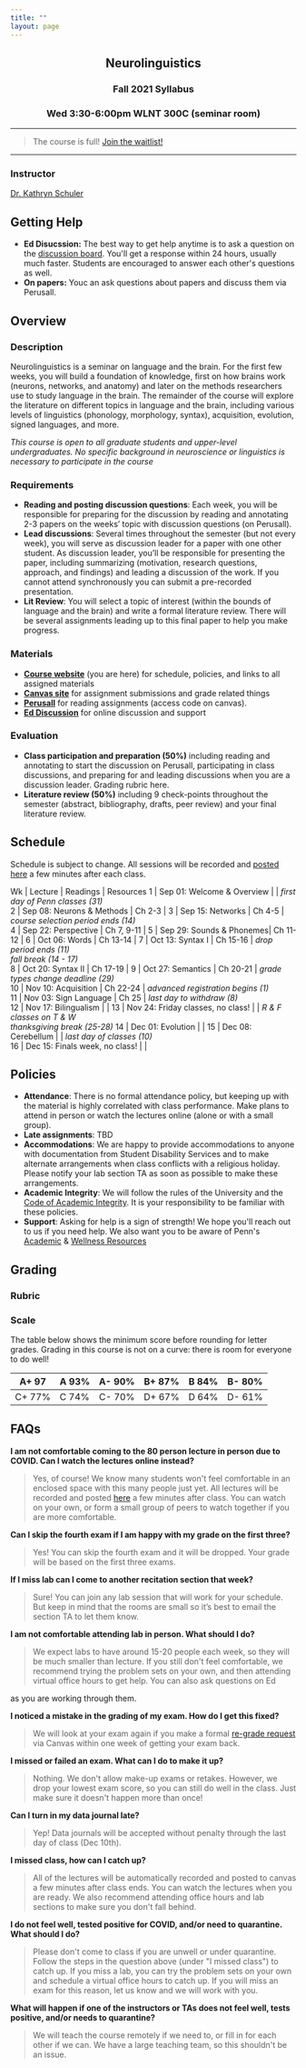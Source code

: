 ```yaml
---
title: ""
layout: page
---
```



<h2 align="center">Neurolinguistics</h2>
<h3 align="center">Fall 2021 Syllabus</h3>
<h3 align="center">Wed 3:30-6:00pm WLNT 300C (seminar room)</h3>

<hr>

> The course is full! [Join the waitlist!](https://docs.google.com/forms/d/e/1FAIpQLSew7x2h6oU2NbCZF_wgwjrdeRnRVjBZTcbrR528WjtNOdzFgw/viewform?usp=sf_link)

<hr>

### Instructor
[Dr. Kathryn Schuler](mailto:kschuler@sas.upenn.edu) 


## Getting Help

- **Ed Disucssion:** The best way to get help anytime is to ask a question on the [discussion board](). You'll get a response within 24 hours, usually much faster. Students are encouraged to answer each other's questions as well. 
- **On papers:** Youc an ask questions about papers and discuss them via Perusall.


## Overview

### Description

Neurolinguistics is a seminar on language and the brain. For the first few weeks, you will build a foundation of knowledge, first on how brains work (neurons, networks, and anatomy) and later on the methods researchers use to study language in the brain. The remainder of the course will explore the literature on different topics in language and the brain, including various levels of linguistics (phonology, morphology, syntax), acquisition, evolution, signed languages, and more.

*This course is open to all graduate students and upper-level undergraduates. No specific background in neuroscience or linguistics is necessary to participate in the course*

### Requirements

- **Reading and posting discussion questions**: Each week, you will be responsible for preparing for the discussion by reading and annotating 2-3 papers on the weeks’ topic with discussion questions (on Perusall).
- **Lead discussions**: Several times throughout the semester (but not every week), you will serve as discussion leader for a paper with one other student. As discussion leader, you’ll be responsible for presenting the paper, including summarizing (motivation, research questions, approach, and findings) and leading a discussion of the work. If you cannot attend synchronously you can submit a pre-recorded presentation. 
- **Lit Review**: You will select a topic of interest (within the bounds of language and the brain) and write a formal literature review. There will be several assignments leading up to this final paper to help you make progress.

 
### Materials

- **[Course website](index.md)** (you are here) for schedule, policies, and links to all assigned materials
- **[Canvas site](https://canvas.upenn.edu/courses/1613834)** for assignment submissions and grade related things
- **[Perusall]()** for reading assignments (access code on canvas). 
- **[Ed Discussion]()** for online discussion and support

### Evaluation 
- **Class participation and preparation (50%)**  including reading and annotating to start the discussion on Perusall, participating in class discussions, and preparing for and leading discussions when you are a discussion leader. Grading rubric here. 
- **Literature review (50%)**  including 9 check-points throughout the semester (abstract, bibliography, drafts, peer review) and your final literature review.


## Schedule
Schedule is subject to change. All sessions will be recorded and [posted here]() a few minutes after each class.

Wk  | Lecture | Readings | Resources
1 | Sep 01: Welcome & Overview |  | *first day of Penn classes (31)* <br> 
2 | Sep 08: Neurons & Methods | Ch 2-3 | 
3 | Sep 15: Networks  | Ch 4-5 | *course selection period ends (14)* <br>
4 | Sep 22: Perspective | Ch 7, 9-11 | 
5 | Sep 29: Sounds & Phonemes| Ch 11-12 | 
6 | Oct 06: Words | Ch 13-14 | 
7 | Oct 13: Syntax I  | Ch 15-16 | *drop period ends (11) <br> fall break (14 - 17)*<br> 
8 | Oct 20: Syntax II | Ch 17-19 | 
9 | Oct 27: Semantics | Ch 20-21 | *grade types change deadline (29)*<br>
10 | Nov 10: Acquisition  | Ch 22-24 | *advanced registration begins (1)* <br> 
11 |  Nov 03: Sign Language | Ch 25 | *last day to withdraw (8)* <br> 
12 | Nov 17: Bilingualism  | | 
13 | Nov 24: Friday classes, no class!  | | *R & F classes on T & W <br> thanksgiving break (25-28)*
14 | Dec 01: Evolution | | 
15 | Dec 08: Cerebellum | | *last day of classes (10)*<br> 
16 | Dec 15: Finals week, no class! | | 


## Policies

- **Attendance**: There is no formal attendance policy, but keeping up with the material is highly correlated with class performance. Make plans to attend in person or watch the lectures online (alone or with a small group). 
- **Late assignments**: TBD
- **Accommodations**: We are happy to provide accommodations to anyone with documentation from Student Disability Services and to make alternate arrangements when class conflicts with a religious holiday. Please notify your lab section TA as soon as possible to make these arrangements.
- **Academic Integrity**: We will follow the rules of the University and the [Code of Academic Integrity](https://catalog.upenn.edu/pennbook/code-of-academic-integrity/).  It is your responsibility to be familiar with these policies.
- **Support**: Asking for help is a sign of strength! We hope you'll reach out to us if you need help. We also want you to be aware of Penn's [Academic](https://www.college.upenn.edu/index.php/support) & [Wellness Resources](https://www.wellnessatpenn.com/)

## Grading 

### Rubric



### Scale
The table below shows the minimum score before rounding for letter grades. Grading in this course is not on a curve: there is room for everyone to do well!

A+ 97 | A 93% | A- 90% | B+ 87% | B 84% | B- 80%
--- | --- | --- | --- | --- | ---
C+ 77% | C 74% | C- 70% | D+ 67% | D 64% | D- 61%


## FAQs

**I am not comfortable coming to the 80 person lecture in person due to COVID. Can I watch the lectures online instead?**
> Yes, of course! We know many students won't feel comfortable in an enclosed space with this many people just yet. All lectures will be recorded and posted [here]() a few minutes after class. You can watch on your own, or form a small group of peers to watch together if you are more comfortable. 

**Can I skip the fourth exam if I am happy with my grade on the first three?**
> Yes! You can skip the fourth exam and it will be dropped. Your grade will be based on the first three exams.

**If I miss lab can I come to another recitation section that week?**
> Sure! You can join any lab session that will work for your schedule. But keep in mind that the rooms are small so it’s best to email the section TA to let them know.

**I am not comfortable attending lab in person. What should I do?**
> We expect labs to have around 15-20 people each week, so they will be much smaller than lecture. If you still don't feel comfortable, we recommend trying the problem sets on your own, and then attending virtual office hours to get help. You can also ask questions on Ed 

as you are working through them. 

**I noticed a mistake in the grading of my exam. How do I get this fixed?**
> We will look at your exam again if you make a formal [re-grade request](https://canvas.upenn.edu/courses/1489351/modules/items/17298855) via Canvas within one week of getting your exam back.

**I missed or failed an exam. What can I do to make it up?**
> Nothing. We don't allow make-up exams or retakes. However, we drop your lowest exam score, so you can still do well in the class. Just make sure it doesn't happen more than once! 

**Can I turn in my data journal late?** 
> Yep! Data journals will be accepted without penalty through the last day of class (Dec 10th).

**I missed class, how can I catch up?**
> All of the lectures will be automatically recorded and posted to canvas a few minutes after class ends. You can watch the lectures when you are ready. We also recommend attending office hours and lab sections to make sure you don't fall behind. 

**I do not feel well, tested positive for COVID, and/or need to quarantine. What should I do?**
> Please don't come to class if you are unwell or under quarantine. Follow the steps in the question above (under "I missed class") to catch up. If you miss a lab, you can try the problem sets on your own and schedule a virtual office hours to catch up. If you will miss an exam for this reason, let us know and we will work with you.

**What will happen if one of the instructors or TAs does not feel well, tests positive, and/or needs to quarantine?**
> We will teach the course remotely if we need to, or fill in for each other if we can. We have a large teaching team, so this shouldn't be an issue. 




